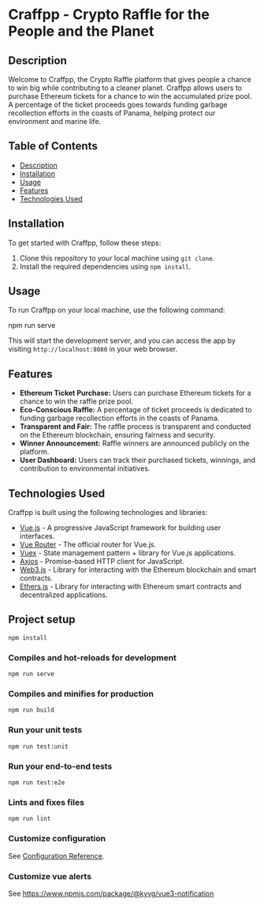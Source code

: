 # Craffpp - Crypto Raffle for the People and the Planet

## Description

Welcome to Craffpp, the Crypto Raffle platform that gives people a chance to win big while contributing to a cleaner planet. Craffpp allows users to purchase Ethereum tickets for a chance to win the accumulated prize pool. A percentage of the ticket proceeds goes towards funding garbage recollection efforts in the coasts of Panama, helping protect our environment and marine life.

## Table of Contents

- [Description](#description)
- [Installation](#installation)
- [Usage](#usage)
- [Features](#features)
- [Technologies Used](#technologies-used)

## Installation

To get started with Craffpp, follow these steps:

1. Clone this repository to your local machine using `git clone`.
2. Install the required dependencies using `npm install`.

## Usage

To run Craffpp on your local machine, use the following command:

npm run serve

This will start the development server, and you can access the app by visiting `http://localhost:8080` in your web browser.

## Features

- **Ethereum Ticket Purchase:** Users can purchase Ethereum tickets for a chance to win the raffle prize pool.
- **Eco-Conscious Raffle:** A percentage of ticket proceeds is dedicated to funding garbage recollection efforts in the coasts of Panama.
- **Transparent and Fair:** The raffle process is transparent and conducted on the Ethereum blockchain, ensuring fairness and security.
- **Winner Announcement:** Raffle winners are announced publicly on the platform.
- **User Dashboard:** Users can track their purchased tickets, winnings, and contribution to environmental initiatives.

## Technologies Used

Craffpp is built using the following technologies and libraries:

- [Vue.js](https://vuejs.org/) - A progressive JavaScript framework for building user interfaces.
- [Vue Router](https://router.vuejs.org/) - The official router for Vue.js.
- [Vuex](https://vuex.vuejs.org/) - State management pattern + library for Vue.js applications.
- [Axios](https://axios-http.com/) - Promise-based HTTP client for JavaScript.
- [Web3.js](https://web3js.readthedocs.io/) - Library for interacting with the Ethereum blockchain and smart contracts.
- [Ethers.js](https://docs.ethers.io/v5/) - Library for interacting with Ethereum smart contracts and decentralized applications.

## Project setup
```
npm install
```

### Compiles and hot-reloads for development
```
npm run serve
```

### Compiles and minifies for production
```
npm run build
```

### Run your unit tests
```
npm run test:unit
```

### Run your end-to-end tests
```
npm run test:e2e
```

### Lints and fixes files
```
npm run lint
```

### Customize configuration
See [Configuration Reference](https://cli.vuejs.org/config/).

### Customize vue alerts
See https://www.npmjs.com/package/@kyvg/vue3-notification